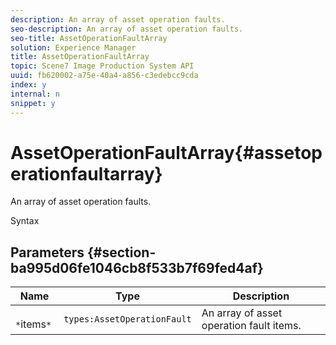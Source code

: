 ```yaml
---
description: An array of asset operation faults.
seo-description: An array of asset operation faults.
seo-title: AssetOperationFaultArray
solution: Experience Manager
title: AssetOperationFaultArray
topic: Scene7 Image Production System API
uuid: fb620002-a75e-40a4-a856-c3edebcc9cda
index: y
internal: n
snippet: y
---
```


# AssetOperationFaultArray{#assetoperationfaultarray}

An array of asset operation faults.

 Syntax 

## Parameters {#section-ba995d06fe1046cb8f533b7f69fed4af}

|  Name  | Type  | Description  |
|---|---|---|
|  ` *`items`*`  | `types:AssetOperationFault`  | An array of asset operation fault items.  |

